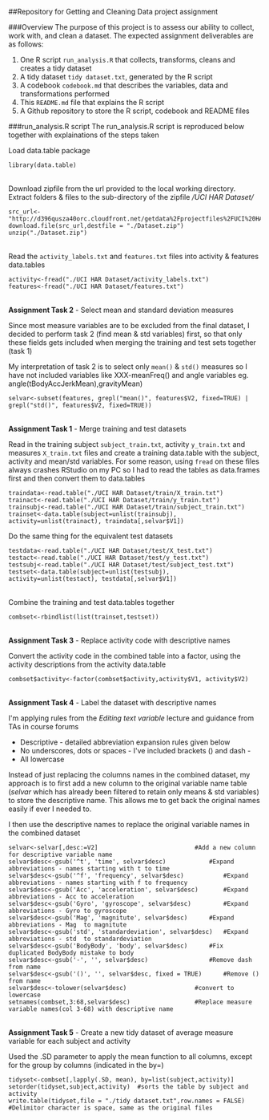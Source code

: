 ##Repository for Getting and Cleaning Data project assignment

###Overview
The purpose of this project is to assess our ability to collect, work with, and clean a dataset. The expected assignment deliverables are as follows:

1. One R script `run_analysis.R` that collects, transforms, cleans and creates a tidy dataset
2. A tidy dataset `tidy dataset.txt`, generated by the R script
3. A codebook `codebook.md` that describes the variables, data and transformations performed
4. This `README.md` file that explains the R script
5. A Github repository to store the R script, codebook and README files

###run_analysis.R script
The run_analysis.R script is reproduced below together with explainations of the steps taken

Load data.table package
```
library(data.table)
```

<br/>Download zipfile from the url provided to the local working directory. Extract folders & files to the sub-directory of the zipfile */UCI HAR Dataset/*
```
src_url<-"http://d396qusza40orc.cloudfront.net/getdata%2Fprojectfiles%2FUCI%20HAR%20Dataset.zip"
download.file(src_url,destfile = "./Dataset.zip")
unzip("./Dataset.zip")
```

<br/>Read the `activity_labels.txt` and `features.txt` files into activity & features data.tables
```
activity<-fread("./UCI HAR Dataset/activity_labels.txt")
features<-fread("./UCI HAR Dataset/features.txt")
```

<br/>**Assignment Task 2** - Select mean and standard deviation measures

Since most measure variables are to be excluded from the final dataset, I decided to perform task 2 (find mean & std variables) first, so that only these fields gets included when merging the training and test sets together (task 1)

My interpretation of task 2 is to select only `mean()` & `std()` measures so I have not included variables like XXX-meanFreq() and angle variables eg. angle(tBodyAccJerkMean),gravityMean)
```
selvar<-subset(features, grepl("mean()", features$V2, fixed=TRUE) | grepl("std()", features$V2, fixed=TRUE))
```

<br/>**Assignment Task 1** - Merge training and test datasets

Read in the training subject `subject_train.txt`, activity `y_train.txt` and measures `X_train.txt` files and create a training data.table with the subject, activity and mean/std variables. For some reason, using `fread` on these files always crashes RStudio on my PC so I had to read the tables as data.frames first and then convert them to data.tables
```
traindata<-read.table("./UCI HAR Dataset/train/X_train.txt")
trainact<-read.table("./UCI HAR Dataset/train/y_train.txt")
trainsubj<-read.table("./UCI HAR Dataset/train/subject_train.txt")
trainset<-data.table(subject=unlist(trainsubj), activity=unlist(trainact), traindata[,selvar$V1])
```

Do the same thing for the equivalent test datasets
```
testdata<-read.table("./UCI HAR Dataset/test/X_test.txt")
testact<-read.table("./UCI HAR Dataset/test/y_test.txt")
testsubj<-read.table("./UCI HAR Dataset/test/subject_test.txt")
testset<-data.table(subject=unlist(testsubj), activity=unlist(testact), testdata[,selvar$V1])
```

<br/>Combine the training and test data.tables together
```
combset<-rbindlist(list(trainset,testset))
```

<br/>**Assignment Task 3** - Replace activity code with descriptive names

Convert the activity code in the combined table into a factor, using the activity descriptions from the activity data.table
```
combset$activity<-factor(combset$activity,activity$V1, activity$V2)
```

<br/>**Assignment Task 4** - Label the dataset with descriptive names

I'm applying rules from the *Editing text variable* lecture and guidance from TAs in course forums
- Descriptive - detailed abbreviation expansion rules given below
- No underscores, dots or spaces - I've included brackets () and dash -
- All lowercase

Instead of just replacing the columns names in the combined dataset, my approach is to first add a new column to the original variable name table (*selvar* which has already been filtered to retain only means & std variables) to store the descriptive name. This allows me to get back the original names easily if ever I needed to.

I then use the descriptive names to replace the original variable names in the combined dataset
```
selvar<-selvar[,desc:=V2]							#Add a new column for descriptive variable name
selvar$desc<-gsub('^t', 'time', selvar$desc) 			#Expand abbreviations - names starting with t to time
selvar$desc<-gsub('^f', 'frequency', selvar$desc) 			#Expand abbreviations - names starting with f to frequency
selvar$desc<-gsub('Acc', 'acceleration', selvar$desc) 		#Expand abbreviations - Acc to acceleration
selvar$desc<-gsub('Gyro', 'gyroscope', selvar$desc) 		#Expand abbreviations - Gyro to gyroscope
selvar$desc<-gsub('Mag', 'magnitute', selvar$desc) 		#Expand abbreviations - Mag  to magnitute
selvar$desc<-gsub('std', 'standardeviation', selvar$desc) 	#Expand abbreviations - std  to standardeviation
selvar$desc<-gsub('BodyBody', 'body', selvar$desc) 		#Fix duplicated BodyBody mistake to body
selvar$desc<-gsub('-', '', selvar$desc) 				#Remove dash from name
selvar$desc<-gsub('()', '', selvar$desc, fixed = TRUE) 		#Remove () from name
selvar$desc<-tolower(selvar$desc) 					#convert to lowercase
setnames(combset,3:68,selvar$desc)					#Replace measure variable names(col 3-68) with descriptive name
```

<br/>**Assignment Task 5** - Create a new tidy dataset of average measure variable for each subject and activity

Used the .SD parameter to apply the mean function to all columns, except for the group by columns (indicated in the by=)
```
tidyset<-combset[,lapply(.SD, mean), by=list(subject,activity)]
setorder(tidyset,subject,activity)	#sorts the table by subject and activity
write.table(tidyset,file = "./tidy dataset.txt",row.names = FALSE)	#Delimitor character is space, same as the original files
```
